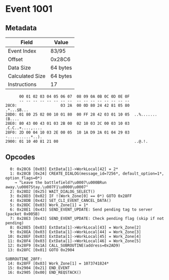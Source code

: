 # Event 1001

## Metadata

| Field           | Value    |
|-----------------|----------|
| Event Index     | 83/95    |
| Offset          | 0x28C6   |
| Data Size       | 64 bytes |
| Calculated Size | 64 bytes |
| Instructions    | 17       |

```
      00 01 02 03 04 05 06 07  08 09 0A 0B 0C 0D 0E 0F
      -- -- -- -- -- -- -- --  -- -- -- -- -- -- -- --
28C0:                   03 2A  00 0D 80 24 42 81 05 80        .*...$B...
28D0: 01 80 25 02 00 10 01 80  00 FF 28 42 03 01 10 05  ..%.......(B....
28E0: 80 43 00 43 01 03 2B 00  02 10 03 2C 00 03 10 03  .C.C..+....,....
28F0: 2D 00 04 10 03 2E 00 05  10 1A D9 2A 01 04 29 03  -..........*..).
2900: 01 10 40 81 21 00                                 ..@.!.          
```

## Opcodes

```
  0: 0x28C6 [0x03] ExtData[1]->WorkLocal[42] = 2*
  1: 0x28CB [0x24] CREATE_DIALOG(message_id=7256*, default_option=1*, option_flags=0*)
    → "Leave the battlefield?\u0007\u000BRun away.\u0007Stay.\u007F1\u0000\u0007"
  2: 0x28D2 [0x25] WAIT_DIALOG_SELECT()
  3: 0x28D3 [0x02] IF !(Work_Zone[0] == 0*) GOTO 0x28FF
  4: 0x28DB [0x42] SET_CLI_EVENT_CANCEL_DATA()
  5: 0x28DC [0x03] Work_Zone[1] = 1*
  6: 0x28E1 [0x43] SEND_EVENT_UPDATE: Send pending tag to server (packet 0x005B)
  7: 0x28E3 [0x43] SEND_EVENT_UPDATE: Check pending flag (skip if not pending)
  8: 0x28E5 [0x03] ExtData[1]->WorkLocal[43] = Work_Zone[2]
  9: 0x28EA [0x03] ExtData[1]->WorkLocal[44] = Work_Zone[3]
 10: 0x28EF [0x03] ExtData[1]->WorkLocal[45] = Work_Zone[4]
 11: 0x28F4 [0x03] ExtData[1]->WorkLocal[46] = Work_Zone[5]
 12: 0x28F9 [0x1A] CALL_SUBROUTINE(address=0x2AD9)
 13: 0x28FC [0x01] GOTO 0x2904

SUBROUTINE_28FF:
 14: 0x28FF [0x03] Work_Zone[1] = 1073741824*
 15: 0x2904 [0x21] END_EVENT
 16: 0x2905 [0x00] END_REQSTACK()
```
